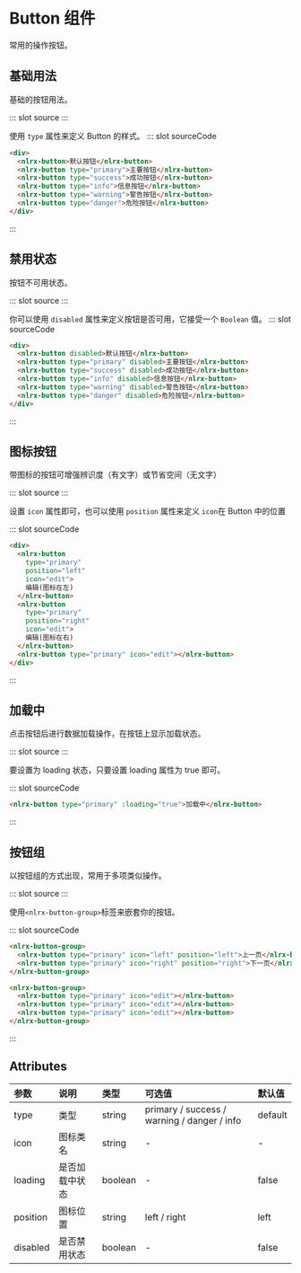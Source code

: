 # Button 组件

常用的操作按钮。

## 基础用法

基础的按钮用法。

<demo-block>
::: slot source
<button-demo1></button-demo1>
:::

使用 `type` 属性来定义 Button 的样式。
::: slot sourceCode

```html
<div>
  <nlrx-button>默认按钮</nlrx-button>
  <nlrx-button type="primary">主要按钮</nlrx-button>
  <nlrx-button type="success">成功按钮</nlrx-button>
  <nlrx-button type="info">信息按钮</nlrx-button>
  <nlrx-button type="warning">警告按钮</nlrx-button>
  <nlrx-button type="danger">危险按钮</nlrx-button>
</div>
```

:::

</demo-block>

## 禁用状态

按钮不可用状态。

<demo-block>
::: slot source
<button-demo5></button-demo5>
:::

你可以使用 `disabled` 属性来定义按钮是否可用，它接受一个 `Boolean` 值。
::: slot sourceCode

```html
<div>
  <nlrx-button disabled>默认按钮</nlrx-button>
  <nlrx-button type="primary" disabled>主要按钮</nlrx-button>
  <nlrx-button type="success" disabled>成功按钮</nlrx-button>
  <nlrx-button type="info" disabled>信息按钮</nlrx-button>
  <nlrx-button type="warning" disabled>警告按钮</nlrx-button>
  <nlrx-button type="danger" disabled>危险按钮</nlrx-button>
</div>
```

:::

</demo-block>

## 图标按钮

带图标的按钮可增强辨识度（有文字）或节省空间（无文字）

<demo-block>
::: slot source
<button-demo2></button-demo2>
:::

设置 `icon` 属性即可，也可以使用 `position` 属性来定义 `icon`在 Button 中的位置

::: slot sourceCode

```html
<div>
  <nlrx-button 
    type="primary" 
    position="left" 
    icon="edit">
    编辑(图标在左)
  </nlrx-button>
  <nlrx-button 
    type="primary" 
    position="right" 
    icon="edit">
    编辑(图标在右)
  </nlrx-button>
  <nlrx-button type="primary" icon="edit"></nlrx-button>
</div>
```

:::
</demo-block>

## 加载中

点击按钮后进行数据加载操作，在按钮上显示加载状态。

<demo-block>
::: slot source
<button-demo3></button-demo3>
:::

要设置为 loading 状态，只要设置 loading 属性为 true 即可。

::: slot sourceCode

```html
<nlrx-button type="primary" :loading="true">加载中</nlrx-button>
```

:::
</demo-block>

## 按钮组

以按钮组的方式出现，常用于多项类似操作。

<demo-block>
::: slot source
<button-demo4></button-demo4>
:::

使用`<nlrx-button-group>`标签来嵌套你的按钮。

::: slot sourceCode

```html
<nlrx-button-group>
  <nlrx-button type="primary" icon="left" position="left">上一页</nlrx-button>
  <nlrx-button type="primary" icon="right" position="right">下一页</nlrx-button>
</nlrx-button-group>

<nlrx-button-group>
  <nlrx-button type="primary" icon="edit"></nlrx-button>
  <nlrx-button type="primary" icon="edit"></nlrx-button>
  <nlrx-button type="primary" icon="edit"></nlrx-button>
</nlrx-button-group>
```

:::
</demo-block>

## Attributes

| 参数     | 说明           | 类型    | 可选值                                      | 默认值  |
| :------- | :------------- | :------ | :------------------------------------------ | :------ |
| type     | 类型           | string  | primary / success / warning / danger / info | default |
| icon     | 图标类名       | string  | -                                           | -       |
| loading  | 是否加载中状态 | boolean | -                                           | false   |
| position | 图标位置       | string  | left / right                                | left    |
| disabled | 是否禁用状态       | boolean  | -                               | false    |
